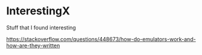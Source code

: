 # InterestingX
Stuff that I found interesting

https://stackoverflow.com/questions/448673/how-do-emulators-work-and-how-are-they-written
